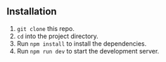 ## Installation

1. `git clone` this repo.
2. `cd` into the project directory.
3. Run `npm install` to install the dependencies.
4. Run `npm run dev` to start the development server.

